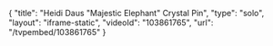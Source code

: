 {
    "title": "Heidi Daus \"Majestic Elephant\" Crystal Pin",
    "type": "solo",
    "layout": "iframe-static",
    "videoId": "103861765",
    "url": "\/tvpembed\/103861765"
}
